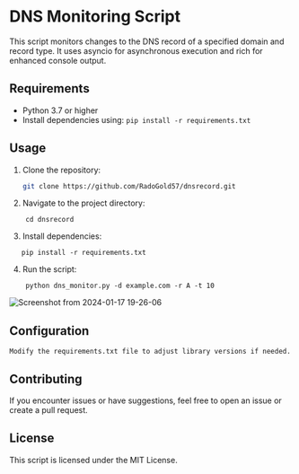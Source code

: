 # DNS Monitoring Script

This script monitors changes to the DNS record of a specified domain and record type. It uses asyncio for asynchronous execution and rich for enhanced console output.

## Requirements

- Python 3.7 or higher
- Install dependencies using: `pip install -r requirements.txt`

## Usage

1. Clone the repository:

   ```bash
   git clone https://github.com/RadoGold57/dnsrecord.git

2. Navigate to the project directory:
````
    cd dnsrecord
````

3. Install dependencies:
````
   pip install -r requirements.txt
````
4. Run the script:
````
    python dns_monitor.py -d example.com -r A -t 10
````
![Screenshot from 2024-01-17 19-26-06](https://github.com/RadoGold57/dnsrecord/assets/64227801/76327b47-b1c5-4518-bdf1-6b5292642258)

## Configuration

    Modify the requirements.txt file to adjust library versions if needed.

## Contributing

If you encounter issues or have suggestions, feel free to open an issue or create a pull request.

## License

This script is licensed under the MIT License.
